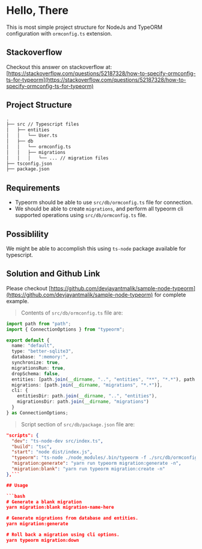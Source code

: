 # Hello, There

This is most simple project structure for NodeJs and TypeORM configuration with `ormconfig.ts` extension.

## Stackoverflow

Checkout this answer on stackoverflow at:
[https://stackoverflow.com/questions/52187328/how-to-specify-ormconfig-ts-for-typeorm](https://stackoverflow.com/questions/52187328/how-to-specify-ormconfig-ts-for-typeorm)

## Project Structure

```txt
.
├── src // Typescript files
│   ├── entities
│   │   └── User.ts
│   ├── db
│   │   └── ormconfig.ts
│   │   ├── migrations
│   │   │   └── ... // migration files
├── tsconfig.json
├── package.json
```

## Requirements

- Typeorm should be able to use `src/db/ormconfig.ts` file for connection.
- We should be able to create `migrations`, and perform all typeorm cli supported operations using `src/db/ormconfig.ts`
  file.

## Possiblility

We might be able to accomplish this using `ts-node` package available for typescript.

## Solution and Github Link

Please checkout
[https://github.com/devjayantmalik/sample-node-typeorm](https://github.com/devjayantmalik/sample-node-typeorm) for
complete example.

> Contents of `src/db/ormconfig.ts` file are:

```ts
import path from "path";
import { ConnectionOptions } from "typeorm";

export default {
  name: "default",
  type: "better-sqlite3",
  database: ":memory:",
  synchronize: true,
  migrationsRun: true,
  dropSchema: false,
  entities: [path.join(__dirname, "..", "entities", "**", "*.*"), path.join(__dirname, "..", "entities", "*.*")],
  migrations: [path.join(__dirname, "migrations", "*.*")],
  cli: {
    entitiesDir: path.join(__dirname, "..", "entities"),
    migrationsDir: path.join(__dirname, "migrations")
  }
} as ConnectionOptions;
```

> Script section of `src/db/package.json` file are:

````json
"scripts": {
  "dev": "ts-node-dev src/index.ts",
  "build": "tsc",
  "start": "node dist/index.js",
  "typeorm": "ts-node ./node_modules/.bin/typeorm -f ./src/db/ormconfig.ts",
  "migration:generate": "yarn run typeorm migration:generate -n",
  "migration:blank": "yarn run typeorm migration:create -n"
},```

## Usage

```bash
# Generate a blank migration
yarn migration:blank migration-name-here

# Generate migrations from database and entities.
yarn migration:generate

# Roll back a migration using cli options.
yarn typeorm migration:down
````
